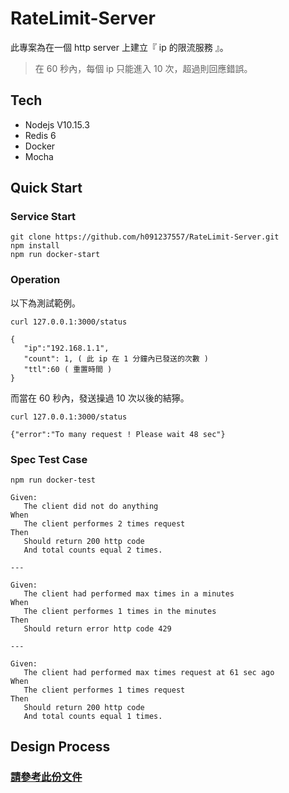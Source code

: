 # RateLimit-Server

此專案為在一個 http server 上建立『 ip 的限流服務 』。

> 在 60 秒內，每個 ip 只能進入 10 次，超過則回應錯誤。

## Tech

* Nodejs V10.15.3
* Redis 6
* Docker
* Mocha

## Quick Start

### Service Start

```
git clone https://github.com/h091237557/RateLimit-Server.git
npm install
npm run docker-start
```

### Operation

以下為測試範例。

```
curl 127.0.0.1:3000/status

{ 
   "ip":"192.168.1.1",
   "count": 1, ( 此 ip 在 1 分鐘內已發送的次數 )
   "ttl":60 ( 重置時間 )
}
```

而當在 60 秒內，發送操過 10 次以後的結獰。

```
curl 127.0.0.1:3000/status

{"error":"To many request ! Please wait 48 sec"}
```

### Spec Test Case

```
npm run docker-test
```

```
Given:
   The client did not do anything
When
   The client performes 2 times request
Then 
   Should return 200 http code
   And total counts equal 2 times. 

---

Given:
   The client had performed max times in a minutes
When
   The client performes 1 times in the minutes
Then
   Should return error http code 429

---

Given:
   The client had performed max times request at 61 sec ago
When
   The client performes 1 times request
Then
   Should return 200 http code
   And total counts equal 1 times. 
```

## Design Process

### [請參考此份文件](https://github.com/h091237557/RateLimit-Server/wiki/Design-Process)


